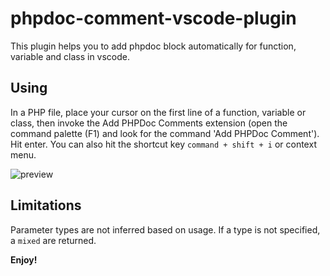 # phpdoc-comment-vscode-plugin

This plugin helps you to add phpdoc block automatically for function, variable and class in vscode.

## Using

In a PHP file, place your cursor on the first line of a function, variable or class, then invoke the Add PHPDoc Comments extension (open the command palette (F1) and look for the command 'Add PHPDoc Comment'). Hit enter. You can also hit the shortcut key `command + shift + i`  or context menu.

![preview](https://raw.githubusercontent.com/shishirui/phpdoc-comment-vscode-plugin/master/images/preview.gif)

## Limitations

Parameter types are not inferred based on usage. If a type is not specified, a `mixed` are returned.

**Enjoy!**